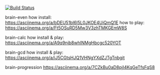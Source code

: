 [![Build Status](https://travis-ci.com/Web-proger/frontend-project-lvl1.svg?branch=master)](https://travis-ci.com/Web-proger/frontend-project-lvl1)

brain-even
how install: https://asciinema.org/a/bDEU51bl6l5L0JKOE4UiQmQ1E
how to play: https://asciinema.org/a/Ft5OSuRD5Mw3V3zhTMKGEmW8S

brain-calc
how install & play: https://asciinema.org/a/A9q9njb8whINMgHbcgc520YOT

brain-gcd
how install & play: https://asciinema.org/a/iJ5CGtsHJQ1VHNgYXdZJTgTnbgit 

brain-progression
https://asciinema.org/a/7CZkBu0aD8pjI4KqGeTfsFqS8